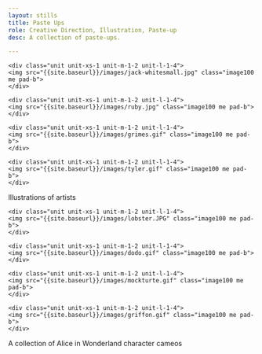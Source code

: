 ```yaml
---
layout: stills
title: Paste Ups
role: Creative Direction, Illustration, Paste-up
desc: A collection of paste-ups.

---
```

  
  <div class="grid pad-t">   
    
    <div class="unit unit-xs-1 unit-m-1-2 unit-l-1-4">
    <img src="{{site.baseurl}}/images/jack-whitesmall.jpg" class="image100 me pad-b">
    </div>
    
    <div class="unit unit-xs-1 unit-m-1-2 unit-l-1-4">
    <img src="{{site.baseurl}}/images/ruby.jpg" class="image100 me pad-b">
    </div>
    
    <div class="unit unit-xs-1 unit-m-1-2 unit-l-1-4">
    <img src="{{site.baseurl}}/images/grimes.gif" class="image100 me pad-b">
    </div>
    
    <div class="unit unit-xs-1 unit-m-1-2 unit-l-1-4">
    <img src="{{site.baseurl}}/images/tyler.gif" class="image100 me pad-b">
    </div>
    
</div>  
  <p>Illustrations of artists</p>
  
  
  <div class="grid pad-t">   
    
    <div class="unit unit-xs-1 unit-m-1-2 unit-l-1-4">
    <img src="{{site.baseurl}}/images/lobster.JPG" class="image100 me pad-b">
    </div>
    
    <div class="unit unit-xs-1 unit-m-1-2 unit-l-1-4">
    <img src="{{site.baseurl}}/images/dodo.gif" class="image100 me pad-b">
    </div>
    
    <div class="unit unit-xs-1 unit-m-1-2 unit-l-1-4">
    <img src="{{site.baseurl}}/images/mockturte.gif" class="image100 me pad-b">
    </div>
    
    <div class="unit unit-xs-1 unit-m-1-2 unit-l-1-4">
    <img src="{{site.baseurl}}/images/griffon.gif" class="image100 me pad-b">
    </div>
    
</div>  
  <p>A collection of Alice in Wonderland character cameos</p>

  
  
  
